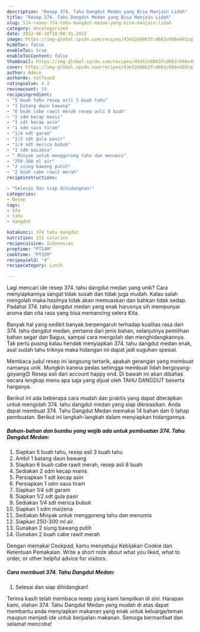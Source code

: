```yaml
---
description: "Resep 374. Tahu Dangdut Medan yang Bisa Manjain Lidah"
title: "Resep 374. Tahu Dangdut Medan yang Bisa Manjain Lidah"
slug: 514-resep-374-tahu-dangdut-medan-yang-bisa-manjain-lidah
category: Uncategorized
date: 2022-06-18T18:00:31.241Z
image: https://img-global.cpcdn.com/recipes/43e52e8863fcd663/680x482cq70/374-tahu-dangdut-medan-foto-resep-utama.jpg
hideToc: false
enableToc: true
enableTocContent: false
thumbnail: https://img-global.cpcdn.com/recipes/43e52e8863fcd663/680x482cq70/374-tahu-dangdut-medan-foto-resep-utama.jpg
cover: https://img-global.cpcdn.com/recipes/43e52e8863fcd663/680x482cq70/374-tahu-dangdut-medan-foto-resep-utama.jpg
author: Admin
authorAv: notfound
ratingvalue: 4.3
reviewcount: 14
recipeingredient:
- "5 buah tahu resep asli 3 buah tahu"
- "1 batang daun bawang"
- "6 buah cabe rawit merah resep asli 8 buah"
- "2 sdm kecap manis"
- "1 sdt kecap asin"
- "1 sdm saus tiram"
- "1/4 sdt garam"
- "1/2 sdt gula pasir"
- "1/4 sdt merica bubuk"
- "1 sdm maizena"
- " Minyak untuk menggoreng tahu dan menumis"
- "250-300 ml air"
- "2 siung bawang putih"
- "2 buah cabe rawit merah"
recipeinstructions:

- "Selesai dan siap dihidangkan!"
categories:
- Resep
tags:
- 374
- tahu
- dangdut

katakunci: 374 tahu dangdut 
nutrition: 151 calories
recipecuisine: Indonesian
preptime: "PT24M"
cooktime: "PT32M"
recipeyield: "4"
recipecategory: Lunch

---
```





Lagi mencari ide resep 374. tahu dangdut medan yang unik? Cara menyiapkannya sangat tidak susah dan tidak juga mudah. Kalau salah mengolah maka hasilnya tidak akan memuaskan dan bahkan tidak sedap. Padahal 374. tahu dangdut medan yang enak harusnya sih mempunyai aroma dan cita rasa yang bisa memancing selera Kita.





Banyak hal yang sedikit banyak berpengaruh terhadap kualitas rasa dari 374. tahu dangdut medan, pertama dari jenis bahan, selanjutnya pemilihan bahan segar dan Bagus, sampai cara mengolah dan menghidangkannya. Tak perlu pusing kalau hendak menyiapkan 374. tahu dangdut medan enak,      asal sudah tahu triknya maka hidangan ini dapat jadi suguhan spesial.














Membaca judul resep ini langsung tertarik, apakah gerangan yang membuat namanya unik. Mungkin karena pedas sehingga membuat lidah bergoyang-goyang😊 Resep asli dari account happy end. Di bawah ini akan dibahas secara lengkap menu apa saja yang dijual oleh TAHU DANGDUT beserta harganya.






Berikut ini ada beberapa cara mudah dan praktis yang dapat diterapkan untuk mengolah 374. tahu dangdut medan yang siap dikreasikan. Anda dapat membuat 374. Tahu Dangdut Medan memakai 14 bahan dan 0 tahap pembuatan. Berikut ini langkah-langkah dalam menyiapkan hidangannya.

<!--inarticleads1-->

##### Bahan-bahan dan bumbu yang wajib ada untuk pembuatan 374. Tahu Dangdut Medan:

1. Siapkan 5 buah tahu, resep asli 3 buah tahu
1. Ambil 1 batang daun bawang
1. Siapkan 6 buah cabe rawit merah, resep asli 8 buah
1. Sediakan 2 sdm kecap manis
1. Persiapkan 1 sdt kecap asin
1. Persiapkan 1 sdm saus tiram
1. Siapkan 1/4 sdt garam
1. Siapkan 1/2 sdt gula pasir
1. Sediakan 1/4 sdt merica bubuk
1. Siapkan 1 sdm maizena
1. Sediakan  Minyak untuk menggoreng tahu dan menumis
1. Siapkan 250-300 ml air
1. Gunakan 2 siung bawang putih
1. Gunakan 2 buah cabe rawit merah


Dengan memakai Cookpad, kamu menyetujui Kebijakan Cookie dan Ketentuan Pemakaian. Write a short note about what you liked, what to order, or other helpful advice for visitors. 

<!--inarticleads2-->

##### Cara membuat 374. Tahu Dangdut Medan:


1. Selesai dan siap dihidangkan!



Terima kasih telah membaca resep yang kami tampilkan di sini. Harapan kami, olahan 374. Tahu Dangdut Medan yang mudah di atas dapat membantu anda menyiapkan makanan yang enak untuk keluarga/teman maupun menjadi ide untuk berjualan makanan. Semoga bermanfaat dan selamat mencoba!
